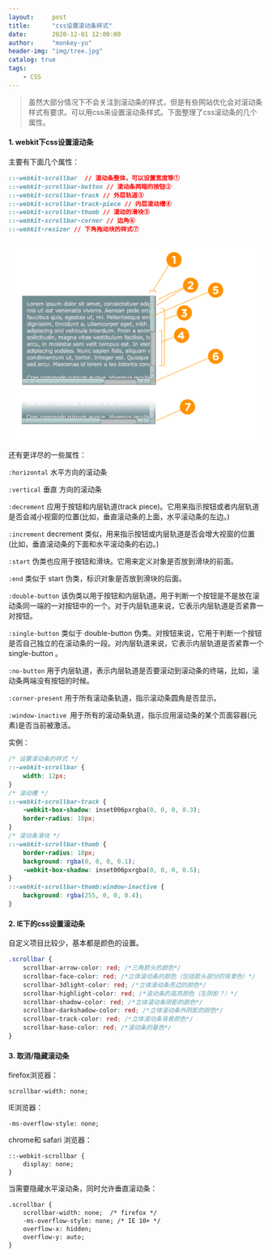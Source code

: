 ```yaml
---
layout:     post
title:      "css设置滚动条样式"
date:       2020-12-01 12:00:00
author:     "monkey-yu"
header-img: "img/tree.jpg"
catalog: true
tags:
    - CSS
---
```


> 虽然大部分情况下不会关注到滚动条的样式，但是有些网站优化会对滚动条样式有要求。可以用css来设置滚动条样式。下面整理了css滚动条的几个属性。

#### 1. webkit下css设置滚动条

主要有下面几个属性：

```css
::-webkit-scrollbar  // 滚动条整体，可以设置宽度等①
::-webkit-scrollbar-button // 滚动条两端的按钮②
::-webkit-scrollbar-track // 外层轨道③
::-webkit-scrollbar-track-piece // 内层滚动槽④
::-webkit-scrollbar-thumb // 滚动的滑块⑤
::-webkit-scrollbar-corner // 边角⑥
::-webkit-resizer // 下角拖动块的样式⑦
```

![scroll-1](/img/post_img/css/scroll-1.png)

还有更详尽的一些属性：

`:horizontal` 水平方向的滚动条

`:vertical` 垂直 方向的滚动条

`:decrement` 应用于按钮和内层轨道(track piece)。它用来指示按钮或者内层轨道是否会减小视窗的位置(比如，垂直滚动条的上面，水平滚动条的左边。)

`:increment` decrement 类似，用来指示按钮或内层轨道是否会增大视窗的位置(比如，垂直滚动条的下面和水平滚动条的右边。)

`:start` 伪类也应用于按钮和滑块。它用来定义对象是否放到滑块的前面。

`:end` 类似于 start 伪类，标识对象是否放到滑块的后面。

`:double-button` 该伪类以用于按钮和内层轨道。用于判断一个按钮是不是放在滚动条同一端的一对按钮中的一个。对于内层轨道来说，它表示内层轨道是否紧靠一对按钮。

`:single-button` 类似于 double-button 伪类。对按钮来说，它用于判断一个按钮是否自己独立的在滚动条的一段。对内层轨道来说，它表示内层轨道是否紧靠一个 single-button 。

`:no-button` 用于内层轨道，表示内层轨道是否要滚动到滚动条的终端，比如，滚动条两端没有按钮的时候。

`:corner-present` 用于所有滚动条轨道，指示滚动条圆角是否显示。

`:window-inactive `用于所有的滚动条轨道，指示应用滚动条的某个页面容器(元素)是否当前被激活。

实例：

```css
/* 设置滚动条的样式 */
::-webkit-scrollbar {
    width: 12px;
}
/* 滚动槽 */
::-webkit-scrollbar-track {
    -webkit-box-shadow: inset006pxrgba(0, 0, 0, 0.3);
    border-radius: 10px;
}
/* 滚动条滑块 */
::-webkit-scrollbar-thumb {
    border-radius: 10px;
    background: rgba(0, 0, 0, 0.1);
    -webkit-box-shadow: inset006pxrgba(0, 0, 0, 0.5);
}
::-webkit-scrollbar-thumb:window-inactive {
    background: rgba(255, 0, 0, 0.4);
}
```

#### 2. IE下的css设置滚动条

自定义项目比较少，基本都是颜色的设置。

```css
.scrollbar {
    scrollbar-arrow-color: red; /*三角箭头的颜色*/
    scrollbar-face-color: red; /*立体滚动条的颜色（包括箭头部分的背景色）*/
    scrollbar-3dlight-color: red; /*立体滚动条亮边的颜色*/
    scrollbar-highlight-color: red; /*滚动条的高亮颜色（左阴影？）*/
    scrollbar-shadow-color: red; /*立体滚动条阴影的颜色*/
    scrollbar-darkshadow-color: red; /*立体滚动条外阴影的颜色*/
    scrollbar-track-color: red; /*立体滚动条背景颜色*/
    scrollbar-base-color: red; /*滚动条的基色*/
}
```

#### 3. 取消/隐藏滚动条

firefox浏览器：

```
scrollbar-width: none;
```

IE浏览器：

```
-ms-overflow-style: none;
```

chrome和 safari 浏览器：

```
::-webkit-scrollbar {
	display: none;
}
```

当需要隐藏水平滚动条，同时允许垂直滚动条：

```
.scrollbar {
	scrollbar-width: none;  /* firefox */
	-ms-overflow-style: none; /* IE 10+ */
    overflow-x: hidden;
    overflow-y: auto;
}
```

